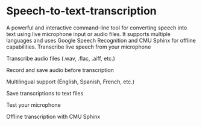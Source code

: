 # Speech-to-text-transcription
A powerful and interactive command-line tool for converting speech into text using live microphone input or audio files. It supports multiple languages and uses Google Speech Recognition and CMU Sphinx for offline capabilities.
 Transcribe live speech from your microphone

 Transcribe audio files (.wav, .flac, .aiff, etc.)

Record and save audio before transcription

 Multilingual support (English, Spanish, French, etc.)

 Save transcriptions to text files

 Test your microphone

Offline transcription with CMU Sphinx
